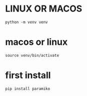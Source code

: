 # LINUX OR MACOS

```shell
python -m venv venv
```

# macos or linux
```shell
source venv/bin/activate
```

# first install
```shell
pip install paramiko
```
